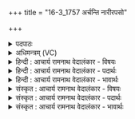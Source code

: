 +++
title = "16-3_1757 अर्चन्ति नारीरपसो"

+++
<details><summary>पदपाठः</summary>

अ꣡र्च꣢꣯न्ति। ना꣡रीः꣢꣯। अ꣣प꣡सः꣢। न। वि꣣ष्टि꣡भिः꣢। स꣣माने꣡न꣢। स꣣म्। आने꣡न꣢। यो꣡ज꣢꣯नेन। आ। प꣣राव꣡तः꣢। इ꣡ष꣢꣯म्। व꣡ह꣢꣯न्तीः। सु꣣कृ꣡ते꣢। सु꣣। कृ꣡ते꣢꣯। सु꣣दा꣡न꣢वे। सु꣣। दा꣡न꣢꣯वे। वि꣡श्वा꣢꣯। इत्। अ꣡ह꣢꣯। य꣡ज꣢꣯मानाय। सु꣣न्वते꣢। १७५७।
</details>

<details><summary>अधिमन्त्रम् (VC)</summary>

- उषाः
- गोतमो राहूगणः
- जगती
- निषादः
</details>

<details><summary>हिन्दी : आचार्य रामनाथ वेदालंकार - विषयः</summary>

आगे फिर वही उषा वर्णित की जा रही है।
</details>

<details><summary>हिन्दी : आचार्य रामनाथ वेदालंकार - पदार्थः</summary>

पदार्थान्वयभाषाः -  (अपसः) कर्मण्य (नारीः न) नारियाँ जैसे (आ परावतः) दूरदेश से भी आकर (समानेन योजनेन) समान योजना बनाकर (विष्टिभिः) कर्मों द्वारा (सुकृते) धर्मात्मा (सुदानवे) उत्तम दानी मनुष्य को (इषम्) अन्न आदि पदार्थ और (सुन्वते) भक्तिरस प्रवाहित करनेवाले तथा (यजमानाय) यज्ञ करनेवाले पुरुष को (अह) निश्चय ही (विश्वा इत्) सभी अभीष्ट वस्तुएँ (वहन्तीः) प्राप्त कराती हुई, उसका (अर्चन्ति) सत्कार करती हैं, वैसे ही ये प्राकृतिक और आध्यात्मिक उषाएँ भी करती हैं ॥३॥ यहाँ उपमालङ्कार है ॥३॥
</details>

<details><summary>हिन्दी : आचार्य रामनाथ वेदालंकार - भावार्थः</summary>

भावार्थभाषाः -  जो शुभ कर्म करनेवाले धर्मात्मा,परोपकारी परमेश्वर के उपासक यज्ञकर्ता जन होते हैं,उनका जैसे नारियाँ सत्कार करती हैं,वैसे ही रात्रि के अन्त में लालिमा के साथ छिटकती हुई प्राकृतिक उषाएँ तथा योगमार्ग में अनुभव की हुई ज्योतिष्मती प्रजाएँ भी उनका अभिनन्दन करती हैं अर्थात् प्रेय-मार्ग तथा श्रेय-मार्ग में उनकी सहायता करती हैं ॥३॥
</details>

<details><summary>संस्कृत : आचार्य रामनाथ वेदालंकार - विषयः</summary>

अथ पुनरपि सैवोषा वर्ण्यते।
</details>

<details><summary>संस्कृत : आचार्य रामनाथ वेदालंकार - पदार्थः</summary>

पदार्थान्वयभाषाः -  (अपसः) अपस्विन्यः कर्मवत्यः। [अत्र मतुबर्थकस्य लुक्। अपः इति कर्मनाम। निघं० २।१।] (नारीः न) नार्यो यथा। [अत्र जसि छान्दसः पूर्वसवर्णदीर्घः।] (आ परावतः) दूरदेशादपि आगत्य (समानेन योजनेन) समानया योजनया (विष्टिभिः) कर्मभिः। [विष्ट्वी इत्यस्य कर्मनामसु। निघं० २।१ पाठाद् विष् धातुः करोत्यर्थः। विष्टी इत्यपि पाठान्तरे कर्मनामसु पठितम्।] (सुकृते) सुकर्मणे धर्मात्मने, (सुदानवे) सुष्ठु दानकरणशीलाय जनाय (इषम्) अन्नादिकम् वस्तु, (सुन्वते) भक्तिरसमभिषुण्वते (यजमानाय) याज्ञिकाय पुरुषाय च (अह) निश्चयेन (विश्वा इत्) विश्वानि एव अभीष्टानि। [अत्र ‘शेश्छन्दसि बहुलम्’ अ० ६।१।७० इत्यनेन शसः शेर्लोपः।] (वहन्तीः) प्रापयन्त्यः, तम् (अर्चन्ति) सत्कुर्वन्ति, तथैव इमाः प्राकृतिक्यः आध्यात्मिक्यश्च उषसः अपि कुर्वन्ति ॥३॥२ अत्रोपमालङ्कारः ॥३॥
</details>

<details><summary>संस्कृत : आचार्य रामनाथ वेदालंकार - भावार्थः</summary>

भावार्थभाषाः -  ये सुकर्माणो धर्मात्मानः परोपकारिणः परमेश्वरोपासका यज्ञकर्तारश्च भवन्ति तान् यथा नार्यः सत्कुर्वन्ति तथैव निशान्तेऽरुणेन प्रकाशेनाविर्भवन्त्यः प्राकृतिक्य उषसो योगमार्गेऽनुभूता ज्योतिष्मत्यः प्रज्ञाश्चापि तानभिनन्दन्ति,प्रेयोमार्गे श्रेयोमार्गे च तेषां साहाय्यमातन्वन्तीत्यर्थः ॥३॥
</details>